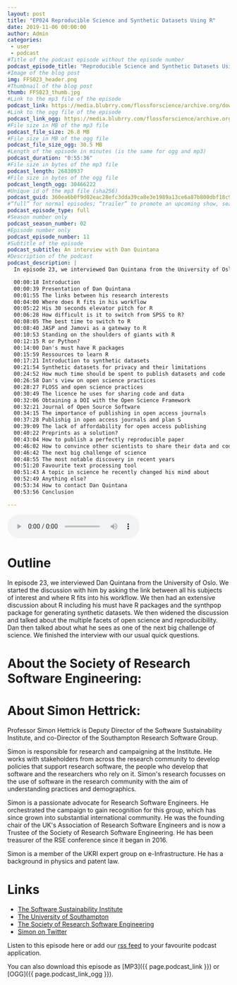 ```yaml
---
layout: post
title: "EP024 Reproducible Science and Synthetic Datasets Using R"
date: 2019-11-06 00:00:00
author: Admin
categories: 
 - user
 - podcast
#Title of the podcast episode without the episode number
podcast_episode_title: "Reproducible Science and Synthetic Datasets Using R"
#Image of the blog post
img: FFS023_header.png
#Thumbnail of the blog post
thumb: FFS023_thumb.jpg
#Link to the mp3 file of the episode
podcast_link: https://media.blubrry.com/flossforscience/archive.org/download/ffsep023quintana/FFS_EP023_Quintana.mp3
#Link to the ogg file of the episode
podcast_link_ogg: https://media.blubrry.com/flossforscience/archive.org/download/ffsep023quintana/FFS_EP023_Quintana.ogg
#File size in MB of the mp3 file
podcast_file_size: 26.8 MB
#File size in MB of the ogg file
podcast_file_size_ogg: 30.5 MB
#Length of the episode in minutes (is the same for ogg and mp3)
podcast_duration: "0:55:36"
#File size in bytes of the mp3 file
podcast_length: 26830937
#File size in bytes of the ogg file
podcast_length_ogg: 30466222
#Unique id of the mp3 file (sha256)
podcast_guid: 360ea6b0f9d02eac28efc3dda39ca8e3e1989a13ce6a87b800dbf18c95804750
#“full” for normal episodes; “trailer” to promote an upcoming show, season, or episode; or “bonus” for extra content related to a show, season, or episode.
podcast_episode_type: full
#Season number only
podcast_season_number: 02
#Episode number only
podcast_episode_number: 11
#Subtitle of the episode 
podcast_subtitle: An interview with Dan Quintana
#Description of the podcast
podcast_description: |
  In episode 23, we interviewed Dan Quintana from the University of Oslo. We started the discussion with him by asking the link between all his subjects of interest and where R fits into his workflow. We then had an extensive discussion about R including his must have R packages and the synthpop package for generating synthetic datasets. We then widened the discussion and talked about the multiple facets of open science and reproducibility. Dan then talked about what he sees as one of the next big challenge of science. We finished the interview with our usual quick questions. 

  00:00:18 Introduction
  00:00:39 Presentation of Dan Quintana
  00:01:55 The links between his research interests
  00:04:00 Where does R fits in his workflow
  00:05:22 His 30 seconds elevator pitch for R
  00:06:28 How difficult is it to switch from SPSS to R?
  00:08:05 The best time to switch to R
  00:08:40 JASP and Jamovi as a gateway to R
  00:10:53 Standing on the shoulders of giants with R
  00:12:15 R or Python?
  00:14:00 Dan's must have R packages
  00:15:59 Ressources to learn R
  00:17:21 Introduction to synthetic datasets
  00:21:54 Synthetic datasets for privacy and their limitations
  00:24:52 How much time should be spent to publish datasets and code
  00:26:58 Dan's view on open science practices
  00:28:27 FLOSS and open science practices
  00:30:49 The licence he uses for sharing code and data
  00:32:06 Obtaining a DOI with the Open Science Framework
  00:32:21 Journal of Open Source Software
  00:34:15 The importance of publishing in open access journals
  00:37:28 Publishig in open access journals and plan S
  00:39:09 The lack of affordability for open access publishing
  00:40:22 Preprints as a solution?
  00:43:04 How to publish a perfectly reproducible paper
  00:46:02 How to convince other scientists to share their data and code
  00:46:42 The next big challenge of science
  00:48:55 The most notable discovery in recent years
  00:51:20 Favourite text processing tool
  00:51:43 A topic in science he recently changed his mind about
  00:52:49 Anything else?
  00:53:34 How to contact Dan Quintana
  00:53:56 Conclusion

---
```


<audio controls>
  <source src="{{ page.podcast_link_ogg }}" type="audio/ogg">
  <source src="{{ page.podcast_link }}" type="audio/mpeg">
Your browser does not support the audio element.
</audio>

# Outline

In episode 23, we interviewed Dan Quintana from the University of Oslo. We started the discussion with him by asking the link between all his subjects of interest and where R fits into his workflow. We then had an extensive discussion about R including his must have R packages and the synthpop package for generating synthetic datasets. We then widened the discussion and talked about the multiple facets of open science and reproducibility. Dan then talked about what he sees as one of the next big challenge of science. We finished the interview with our usual quick questions. 

# About the Society of Research Software Engineering:



# About Simon Hettrick:

Professor Simon Hettrick is Deputy Director of the Software Sustainability Institute, and co-Director of the Southampton Research Software Group.

Simon is responsible for research and campaigning at the Institute. He works with stakeholders from across the research community to develop policies that support research software, the people who develop that software and the researchers who rely on it. Simon's research focusses on the use of software in the research community with the aim of understanding practices and demographics.

Simon is a passionate advocate for Research Software Engineers. He orchestrated the campaign to gain recognition for this group, which has since grown into substantial international community. He was the founding chair of the UK's Association of Research Software Engineers and is now a Trustee of the Society of Research Software Engineering. He has been treasurer of the RSE conference since it began in 2016.

Simon is a member of the UKRI expert group on e-Infrastructure. He has a background in physics and patent law.

# Links

* [The Software Sustainability Institute](www.software.ac.uk)
* [The University of Southampton](https://www.southampton.ac.uk/)
* [The Society of Research Software Engineering](https://society-rse.org/)
* [Simon on Twitter](https://twitter.com/sjh5000)


Listen to this episode here or add our [rss feed](https://flossforscience.com/feed.xml) to your favourite podcast application. 

You can also download this episode as [MP3]({{ page.podcast_link }}) or [OGG]({{ page.podcast_link_ogg }}). 
